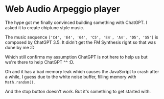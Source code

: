 # Web Audio Arpeggio player

The hype got me finally convinced building something with ChatGPT. I asked it to create chiptune style music.

The music sequence `['C4', 'E4', 'G4', 'C5', 'E4', 'A4', 'D5', 'G5']` is composed by ChatGPT 3.5.
It didn't get the FM Synthesis right so that was done by me :D

Which still confirms my assumption ChatGPT is not here to help us but we're there to help ChatGPT ^^ :D.

Oh and it has a bad memory leak which causes the JavaScript to crash after a while, I guess due to the white noise buffer, filling memory with `Math.random()`.

And the stop button doesn't work. But it's something to get started with.
